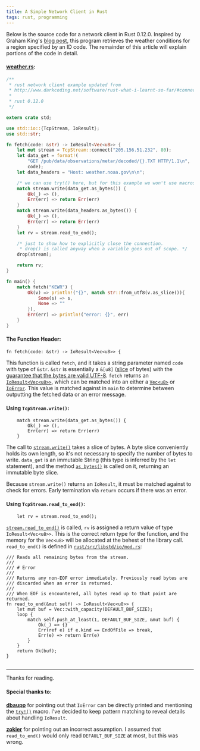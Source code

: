 ```yaml
---
title: A Simple Network Client in Rust
tags: rust, programming
---
```

Below is the source code for a network client in Rust 0.12.0. Inspired by Graham King's [blog post](http://www.darkcoding.net/software/rust-what-i-learnt-so-far/#connect_to_a_socket), this program retrieves the weather conditions for a region specified by an ID code. The remainder of this article will explain portions of the code in detail.

#### [weather.rs](https://github.com/wyc/snippets/blob/master/rust/weather.rs):
```rust
/**
 * rust network client example updated from
 * http://www.darkcoding.net/software/rust-what-i-learnt-so-far/#connect_to_a_socket
 *
 * rust 0.12.0
 */

extern crate std;

use std::io::{TcpStream, IoResult};
use std::str;

fn fetch(code: &str) -> IoResult<Vec<u8>> {
    let mut stream = TcpStream::connect("205.156.51.232", 80);
    let data_get = format!(
        "GET /pub/data/observations/metar/decoded/{}.TXT HTTP/1.1\n",
        code);
    let data_headers = "Host: weather.noaa.gov\n\n";

    /* we can use try!() here, but for this example we won't use macros */
    match stream.write(data_get.as_bytes()) {
        Ok(_) => (),
        Err(err) => return Err(err)
    }
    match stream.write(data_headers.as_bytes()) {
        Ok(_) => (),
        Err(err) => return Err(err)
    }
    let rv = stream.read_to_end();

    /* just to show how to explicitly close the connection.
     * drop() is called anyway when a variable goes out of scope. */
    drop(stream);

    return rv;
}

fn main() {
    match fetch("KEWR") {
        Ok(v) => println!("{}", match str::from_utf8(v.as_slice()){
            Some(s) => s,
            None => ""
        }),
        Err(err) => println!("error: {}", err)
    }
}
```

#### The Function Header:

```
fn fetch(code: &str) -> IoResult<Vec<u8>> {
```

This function is called `fetch`, and it takes a string parameter named `code` with type of `&str`. `&str` is essentially a `&[u8]` ([slice](http://doc.rust-lang.org/master/std/slice/) of bytes) with the [guarantee that the bytes are valid UTF-8](http://doc.rust-lang.org/std/str/#representation). `fetch` returns an [`IoResult<Vec<u8>>`](http://doc.rust-lang.org/std/io/type.IoResult.html), which can be matched into an  either a [`Vec<u8>`](http://doc.rust-lang.org/master/std/vec/struct.Vec.html) or [`IoError`](http://doc.rust-lang.org/std/io/struct.IoError.html). This value is matched against in `main` to determine between outputting the fetched data or an error message.

#### Using `TcpStream.write()`:

```
    match stream.write(data_get.as_bytes()) {
        Ok(_) => (),
        Err(err) => return Err(err)
    }
```

The call to [`stream.write()`](http://doc.rust-lang.org/std/io/net/tcp/struct.TcpStream.html#method.write) takes a slice of bytes. A byte slice conveniently holds its own length, so it's not necessary to specify the number of bytes to write. `data_get` is an immutable String (this type is inferred by the `let` statement), and the method [`as_bytes()`](http://doc.rust-lang.org/master/std/string/struct.String.html#method.as_bytes) is called on it, returning an immutable byte slice.

Because `stream.write()` returns an `IoResult`, it must be matched against to check for errors. Early termination via `return` occurs if there was an error.

#### Using `TcpStream.read_to_end()`:

```
    let rv = stream.read_to_end();
```

[`stream.read_to_end()`](http://doc.rust-lang.org/std/io/net/tcp/struct.TcpStream.html#method.read_to_end)
is called, `rv` is assigned a return value of type `IoResult<Vec<u8>>`. This is the correct return type for the function, and the memory for the `Vec<u8>` will be allocated at the behest of the library call. `read_to_end()` is defined in [`rust/src/libstd/io/mod.rs`](https://github.com/rust-lang/rust/blob/dd348b3ab0147fda3dedbdc6947c14354971e14a/src/libstd/io/mod.rs#L686-L686):

```
/// Reads all remaining bytes from the stream.
///
/// # Error
///
/// Returns any non-EOF error immediately. Previously read bytes are
/// discarded when an error is returned.
///
/// When EOF is encountered, all bytes read up to that point are returned.
fn read_to_end(&mut self) -> IoResult<Vec<u8>> {
    let mut buf = Vec::with_capacity(DEFAULT_BUF_SIZE);
    loop {
        match self.push_at_least(1, DEFAULT_BUF_SIZE, &mut buf) {
            Ok(_) => {}
            Err(ref e) if e.kind == EndOfFile => break,
            Err(e) => return Err(e)
        }
    }
    return Ok(buf);
}


```
---
Thanks for reading.

#### Special thanks to:

[__dbaupp__](http://www.reddit.com/r/rust/comments/2ajpvy/a_simple_network_client_in_rust/civwlmv) for pointing out that `IoError` can be directly printed and mentioning the [`try!()`](http://doc.rust-lang.org/master/std/result/#the-try!-macro) macro. I've decided to keep pattern matching to reveal details about handling `IoResult`.

[__zokier__](https://news.ycombinator.com/reply?id=8048088) for pointing out an incorrect assumption. I assumed that `read_to_end()` would only read `DEFAULT_BUF_SIZE` at most, but this was wrong.
